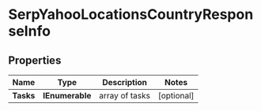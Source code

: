 # SerpYahooLocationsCountryResponseInfo


## Properties

| Name | Type | Description | Notes |
|------------ | ------------- | ------------- | -------------|
**Tasks** | **IEnumerable<SerpYahooLocationsCountryTaskInfo>** | array of tasks |[optional]|